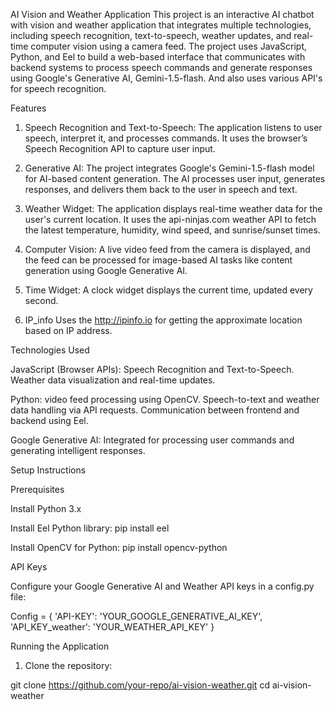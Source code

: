 AI Vision and Weather Application
This project is an interactive AI chatbot with vision and weather application that integrates multiple technologies, including speech recognition, text-to-speech, weather updates, and real-time computer vision using a camera feed. The project uses JavaScript, Python, and Eel to build a web-based interface that communicates with backend systems to process speech commands and generate responses using Google's Generative AI, Gemini-1.5-flash. And also uses various API's for speech recognition.

Features

1. Speech Recognition and Text-to-Speech:
The application listens to user speech, interpret it, and processes commands.
It uses the browser’s Speech Recognition API to capture user input.

2. Generative AI:
 The project integrates Google's Gemini-1.5-flash model for AI-based content generation.
The AI processes user input, generates responses, and delivers them back to the user in speech and text.

3. Weather Widget:
 The application displays real-time weather data for the user's current location.
It uses the api-ninjas.com weather API to fetch the latest temperature, humidity, wind speed, and sunrise/sunset times.

4. Computer Vision:
 A live video feed from the camera is displayed, and the feed can be processed for image-based AI tasks like content generation using Google Generative AI.

5. Time Widget:
 A clock widget displays the current time, updated every second.

6. IP_info
 Uses the http://ipinfo.io for getting the approximate location based on IP address.

Technologies Used

JavaScript (Browser APIs):
Speech Recognition and Text-to-Speech.
Weather data visualization and real-time updates.

Python:
video feed processing using OpenCV.
Speech-to-text and weather data handling via API requests.
Communication between frontend and backend using Eel.

Google Generative AI:
Integrated for processing user commands and generating intelligent responses.

Setup Instructions

Prerequisites

Install Python 3.x

Install Eel Python library:
  pip install eel

Install OpenCV for Python:
  pip install opencv-python

API Keys

Configure your Google Generative AI and Weather API keys in a config.py file:

 Config = {
    'API-KEY': 'YOUR_GOOGLE_GENERATIVE_AI_KEY',
    'API_KEY_weather': 'YOUR_WEATHER_API_KEY'
}

Running the Application

1. Clone the repository:

 git clone https://github.com/your-repo/ai-vision-weather.git
cd ai-vision-weather
